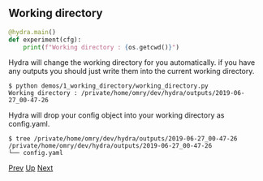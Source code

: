 ## Working directory
```python
@hydra.main()
def experiment(cfg):
    print(f"Working directory : {os.getcwd()}")
```
Hydra will change the working directory for you automatically. if you have any outputs you should just write them into
the current working directory.

```text
$ python demos/1_working_directory/working_directory.py
Working directory : /private/home/omry/dev/hydra/outputs/2019-06-27_00-47-26
```

Hydra will drop your config object into your working directory as config.yaml.

```text
$ tree /private/home/omry/dev/hydra/outputs/2019-06-27_00-47-26
/private/home/omry/dev/hydra/outputs/2019-06-27_00-47-26
└── config.yaml
```

[Prev](../0_minimal/README.md) [Up](../README.md) [Next](../2_logging/README.md)